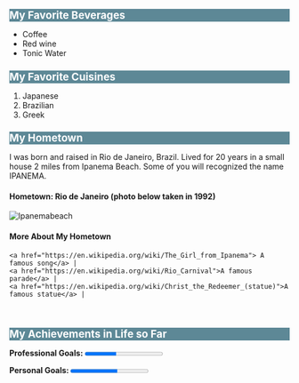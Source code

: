 
<h2 style="font-size: 12pt; background-color: #5D8896;"><span style="color: #ffffff; font-size: 14pt;"><strong>My Favorite Beverages</strong></span></h2>
<ul>
  <li>Coffee</li>
  <li>Red wine</li>
  <li>Tonic Water</li>
</ul>  

<h2 style="font-size: 12pt; background-color: #5D8896;"><span style="color: #ffffff; font-size: 14pt;"><strong>My Favorite Cuisines</strong></span></h2>
<ol>
  <li>Japanese</li>
  <li>Brazilian</li>
  <li>Greek</li>
</ol>  

<h2 style="font-size: 12pt; background-color: #5D8896;"><span style="color: #ffffff; font-size: 14pt;"><strong>My Hometown</strong></span></h2>
    <p>I was born and raised in Rio de Janeiro, Brazil. Lived for 20 years in a small house 2 miles from Ipanema Beach.
Some of you will recognized the name IPANEMA.</p>

<h4>Hometown: Rio de Janeiro (photo below taken in 1992)</h4> 
<style>
      img {
        max-width: 50%;
        height: auto;
      }
    </style>
 <img src="https://lonelyplanetimages.imgix.net/mastheads/GettyImages-147189497_medium.jpg" alt="Ipanemabeach" 
<br>
<h4>More About My Hometown</h4>
<nav>
 	
 	<a href="https://en.wikipedia.org/wiki/The_Girl_from_Ipanema"> A famous song</a> |
 	<a href="https://en.wikipedia.org/wiki/Rio_Carnival">A famous parade</a> |
 	<a href="https://en.wikipedia.org/wiki/Christ_the_Redeemer_(statue)">A famous statue</a> |
 </nav>
<br>
<h2 style="font-size: 12pt; background-color: #5D8896;"><span style="color: #ffffff; font-size: 14pt;"><strong>My Achievements in Life so Far</h2>

<p><label for="file">Professional Goals:</label>
<progress id="file" value="40" max="100"> 32% </progress></p>
<p><label for="file">Personal Goals:</label>
<progress id="file" value="60" max="100"> 32% </progress></p>

</body>
</html>
